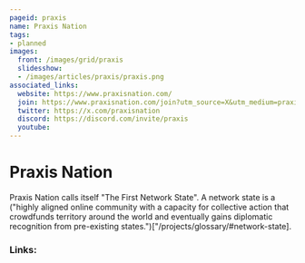 ```yaml
---
pageid: praxis
name: Praxis Nation
tags: 
- planned
images:
  front: /images/grid/praxis
  slidesshow:
  - /images/articles/praxis/praxis.png
associated_links:
  website: https://www.praxisnation.com/
  join: https://www.praxisnation.com/join?utm_source=X&utm_medium=praxisnation
  twitter: https://x.com/praxisnation
  discord: https://discord.com/invite/praxis
  youtube:
---
```


# Praxis Nation

Praxis Nation calls itself "The First Network State". A network state is a ("highly aligned online community with a capacity for collective action that crowdfunds territory around the world and eventually gains diplomatic recognition from pre-existing states.")["/projects/glossary/#network-state].   

### Links:

